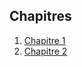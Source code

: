 ## Chapitres

1. [Chapitre 1](https://pinokiooo.github.io/cours/Géo/Chapitre%201/)
2. [Chapitre 2](https://pinokiooo.github.io/cours/Géo/Chapitre%202/)
